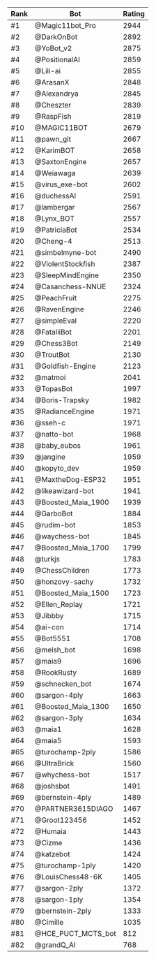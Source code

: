 Rank|Bot|Rating
---|---|---
#1|@Magic11bot_Pro|2944
#2|@DarkOnBot|2892
#3|@YoBot_v2|2875
#4|@PositionalAI|2859
#5|@Lili-ai|2855
#6|@ArasanX|2848
#7|@Alexandrya|2845
#8|@Cheszter|2839
#9|@RaspFish|2819
#10|@MAGIC11BOT|2679
#11|@pawn_git|2667
#12|@KarimBOT|2658
#13|@SaxtonEngine|2657
#14|@Weiawaga|2639
#15|@virus_exe-bot|2602
#16|@duchessAI|2591
#17|@lambergar|2567
#18|@Lynx_BOT|2557
#19|@PatriciaBot|2534
#20|@Cheng-4|2513
#21|@simbelmyne-bot|2490
#22|@ViolentStockfish|2387
#23|@SleepMindEngine|2350
#24|@Casanchess-NNUE|2324
#25|@PeachFruit|2275
#26|@RavenEngine|2246
#27|@simpleEval|2220
#28|@FataliiBot|2201
#29|@Chess3Bot|2149
#30|@TroutBot|2130
#31|@Goldfish-Engine|2123
#32|@matmoi|2041
#33|@TopasBot|1997
#34|@Boris-Trapsky|1982
#35|@RadianceEngine|1971
#36|@sseh-c|1971
#37|@natto-bot|1968
#38|@baby_eubos|1961
#39|@jangine|1959
#40|@kopyto_dev|1959
#41|@MaxtheDog-ESP32|1951
#42|@likeawizard-bot|1941
#43|@Boosted_Maia_1900|1939
#44|@GarboBot|1884
#45|@rudim-bot|1853
#46|@waychess-bot|1845
#47|@Boosted_Maia_1700|1799
#48|@turkjs|1783
#49|@ChessChildren|1773
#50|@honzovy-sachy|1732
#51|@Boosted_Maia_1500|1723
#52|@Ellen_Replay|1721
#53|@Jibbby|1715
#54|@ai-con|1714
#55|@Bot5551|1708
#56|@melsh_bot|1698
#57|@maia9|1696
#58|@RookRusty|1689
#59|@schnecken_bot|1674
#60|@sargon-4ply|1663
#61|@Boosted_Maia_1300|1650
#62|@sargon-3ply|1634
#63|@maia1|1628
#64|@maia5|1593
#65|@turochamp-2ply|1586
#66|@UltraBrick|1560
#67|@whychess-bot|1517
#68|@joshsbot|1491
#69|@bernstein-4ply|1489
#70|@PARTNER3615DIAGO|1467
#71|@Groot123456|1452
#72|@Humaia|1443
#73|@Cizme|1436
#74|@katzebot|1424
#75|@turochamp-1ply|1420
#76|@LouisChess48-6K|1405
#77|@sargon-2ply|1372
#78|@sargon-1ply|1354
#79|@bernstein-2ply|1333
#80|@Cimille|1035
#81|@HCE_PUCT_MCTS_bot|812
#82|@grandQ_AI|768

